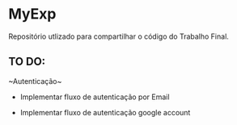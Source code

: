 # MyExp

Repositório utlizado para compartilhar o código do Trabalho Final.



## TO DO:
~Autenticação~

- Implementar fluxo de autenticação por Email

- Implementar fluxo de autenticação google account
 

